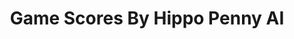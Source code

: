 ---
title: Game Scores By Hippo Penny AI
layout: scoredetail
permalink: /meta-score/tchia
header:
  teaser: /assets/images/tchia.jpg
  video:
    id: _d-5T_cAT7Y
    provider: youtube
---